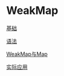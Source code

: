 # WeakMap

[基础](基础/基础.md "基础")

[语法](语法/语法.md "语法")

[WeakMap与Map](WeakMap与Map/WeakMap与Map.md "WeakMap与Map")

[实际应用](实际应用/实际应用.md "实际应用")
